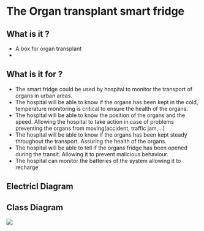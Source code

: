 # The Organ transplant smart fridge

## What is it ?

- A box for organ transplant
- 

## What is it for ?
- The smart fridge could be used by hospital to monitor the transport of organs in urban areas.
- The hospital will be able to know if the organs has been kept in the cold, temperature monitoring is critical to ensure the health of the organs.
- The hospital will be able to know the position of the organs and the speed. Allowing the hospital to take action in case of problems preventing the organs from moving(accident, traffic jam,…)
- The hospital will be able to know if the organs has been kept steady throughout the transport. Assuring the health of the organs.
- The hospital will be able to tell if the organs fridge has been opened during the transit. Allowing it to prevent malicious behaviour.
- The hospital can monitor the batteries of the system allowing it to recharge 

## Electricl Diagram

## Class Diagram
[![](https://mermaid.ink/img/pako:eNrNVt9P2zAQ_lesPBVRJk17A1ZUaIFKtKC142HrVF3jazEkdmY7ZR3jf98lTqhD3W28rUi0vvvu_N3P5CmKFcfoMIoTMKYnYKkhnUr3x-hzDg_Yw5WIkR0cdNg4w1hA8gkkV2mN6XJY6FzYF9yvDjsFU9ntRHUK0XkhGqO1Qi7NECQsUe_ED88SgdK-6EPGQcebeDa8HM9BTXIr2GAQZZpqoycnKz77rL8iZpeUlwT1sdP3wEKHFf8_YYxihZzVfpyNg_UTTMmW8capiVwkCiybYJqhBptrfKW_xdgq_YFBHGNSQISSOyBa2VI9Mxkib2LmSiXsEkxPKX2KKK8zlCVrjzNYnIgUmdN1w0wTusLmHFlApeSy1m1pv37zg5zdCUOc1ywQByH9YP8CbQbtgUMMYPYjLF6HxT9D4mXYyTLsZFk7efb7bNN_XqsdsMmdRuBsTCHlxh2OfP1KCc6upd94LTW_p2ScMIOSo26zTYcy3Nsyprm5hSTHS5enVgDhXX6ey7hIbg1rxLCZqVAMpZZIXFAvUSGV9jGuX1BrpWeZVnOYi0TYtQ8xRVljJmhgzlQuLc3_R_Z-i23lvrzKY-nzbGy2BlUnYlo2s9wTZdCg18fGatoybUe4wzjd0uisOqc3mhKhclPScEbsAdeVIVsVKfdSve_EF2hHCNrRCJhBmiVuoCj0RdD-bbavMtNcxI3UVAuZgJu97DS7tjOYdKs6zsks0K9_atdtlo0LG8u5CnyMeoU6oPhsUEtIMaC6IeePSvOAqptR8uJyrwx6vv6KxqZqik5F3fwT6SpL_x93v2axksa-0OpPJoPRxXh2PrjqUxNNo9cxvbs3Sk6jpo9qbnfEf0IDTQgZ49YQwQpbe0fBZFbN-Pan8pFvAWYt46ovlZTUhN1CUs-OKcvQrk6QZQNeH9wQ0LnOTU7gEVWmBmRVOeqze-APetvbdYSPQzSGctEafrfWK1YlZqn7bs_XFun5kcGa5pnXoxG1oxR1CoLTq12ZkGlk7-jFYhod0k-OC8gTWxSlgEJu1ZhijA6tzrEd5RkvdqV7GYwOF5AYkmYgvyi1OSMXtK-H1etj8VVb9kuN8_b8G3dIUWA?type=png)](https://mermaid.live/edit#pako:eNrNVt9P2zAQ_lesPBVRJk17A1ZUaIFKtKC142HrVF3jazEkdmY7ZR3jf98lTqhD3W28rUi0vvvu_N3P5CmKFcfoMIoTMKYnYKkhnUr3x-hzDg_Yw5WIkR0cdNg4w1hA8gkkV2mN6XJY6FzYF9yvDjsFU9ntRHUK0XkhGqO1Qi7NECQsUe_ED88SgdK-6EPGQcebeDa8HM9BTXIr2GAQZZpqoycnKz77rL8iZpeUlwT1sdP3wEKHFf8_YYxihZzVfpyNg_UTTMmW8capiVwkCiybYJqhBptrfKW_xdgq_YFBHGNSQISSOyBa2VI9Mxkib2LmSiXsEkxPKX2KKK8zlCVrjzNYnIgUmdN1w0wTusLmHFlApeSy1m1pv37zg5zdCUOc1ywQByH9YP8CbQbtgUMMYPYjLF6HxT9D4mXYyTLsZFk7efb7bNN_XqsdsMmdRuBsTCHlxh2OfP1KCc6upd94LTW_p2ScMIOSo26zTYcy3Nsyprm5hSTHS5enVgDhXX6ey7hIbg1rxLCZqVAMpZZIXFAvUSGV9jGuX1BrpWeZVnOYi0TYtQ8xRVljJmhgzlQuLc3_R_Z-i23lvrzKY-nzbGy2BlUnYlo2s9wTZdCg18fGatoybUe4wzjd0uisOqc3mhKhclPScEbsAdeVIVsVKfdSve_EF2hHCNrRCJhBmiVuoCj0RdD-bbavMtNcxI3UVAuZgJu97DS7tjOYdKs6zsks0K9_atdtlo0LG8u5CnyMeoU6oPhsUEtIMaC6IeePSvOAqptR8uJyrwx6vv6KxqZqik5F3fwT6SpL_x93v2axksa-0OpPJoPRxXh2PrjqUxNNo9cxvbs3Sk6jpo9qbnfEf0IDTQgZ49YQwQpbe0fBZFbN-Pan8pFvAWYt46ovlZTUhN1CUs-OKcvQrk6QZQNeH9wQ0LnOTU7gEVWmBmRVOeqze-APetvbdYSPQzSGctEafrfWK1YlZqn7bs_XFun5kcGa5pnXoxG1oxR1CoLTq12ZkGlk7-jFYhod0k-OC8gTWxSlgEJu1ZhijA6tzrEd5RkvdqV7GYwOF5AYkmYgvyi1OSMXtK-H1etj8VVb9kuN8_b8G3dIUWA)
